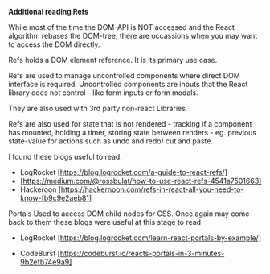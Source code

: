__Additional reading Refs__

While most of the time the DOM-API is NOT accessed and the React algorithm rebases the DOM-tree, there are occassions when you may want to access the DOM directly.

Refs holds a DOM element reference. It is its primary use case.

Refs are used to manage uncontrolled components where direct DOM interface is required. Uncontrolled components are inputs that the React library does not control - like form inputs or form modals.

They are also used with 3rd party non-react Libraries.

Refs are also used for state that is not rendered - tracking if a component has mounted, holding a timer, storing state between renders - eg. previous state-value for actions such as undo and redo/ cut and paste.

I found these blogs useful to read. 
- LogRocket [https://blog.logrocket.com/a-guide-to-react-refs/] 
- [https://medium.com/@rossbulat/how-to-use-react-refs-4541a7501663]
- Hackeroon [https://hackernoon.com/refs-in-react-all-you-need-to-know-fb9c9e2aeb81]

Portals
Used to access DOM child nodes for CSS. Once again may come back to them these blogs were useful at this stage to read 

- LogRocket [https://blog.logrocket.com/learn-react-portals-by-example/] 

- CodeBurst [https://codeburst.io/reacts-portals-in-3-minutes-9b2efb74e9a9]
